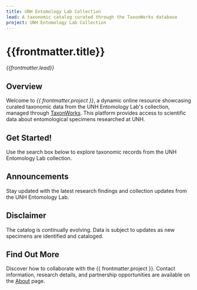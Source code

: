 ```yaml
---
title: UNH Entomology Lab Collection
lead: A taxonomic catalog curated through the TaxonWorks database
project: UNH Entomology Lab Collection
---
```


# {{frontmatter.title}}  
_{{frontmatter.lead}}_

## Overview  
Welcome to *{{ frontmatter.project }}*, a dynamic online resource showcasing curated taxonomic data from the UNH Entomology Lab's collection, managed through [TaxonWorks](https://taxonworks.org). This platform provides access to scientific data about entomological specimens researched at UNH.

## Get Started!  
Use the search box below to explore taxonomic records from the UNH Entomology Lab collection.  
<autocomplete-otu class="w-80"/>

## Announcements  
Stay updated with the latest research findings and collection updates from the UNH Entomology Lab.

## Disclaimer  
The catalog is continually evolving. Data is subject to updates as new specimens are identified and cataloged.

## Find Out More  
Discover how to collaborate with the {{ frontmatter.project }}. Contact information, research details, and partnership opportunities are available on the [About](/about) page.
